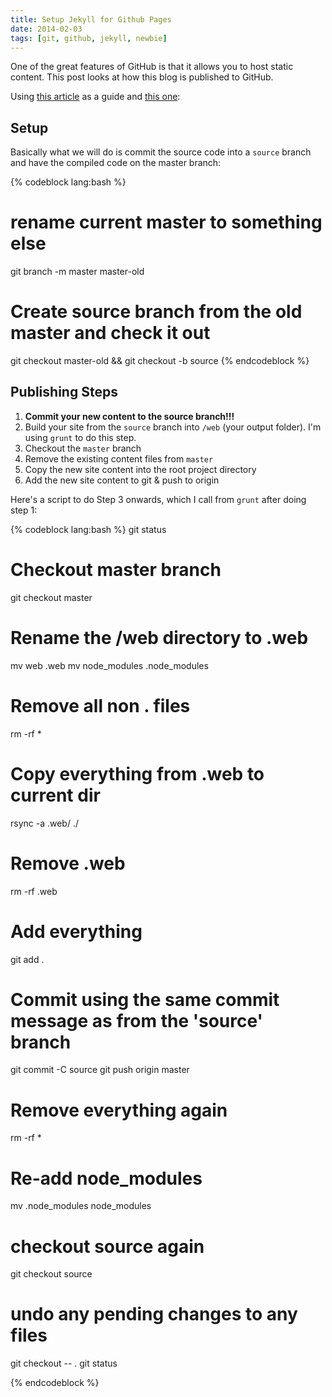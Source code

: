 ```yaml
---
title: Setup Jekyll for Github Pages
date: 2014-02-03
tags: [git, github, jekyll, newbie]
---
```

One of the great features of GitHub is that it allows you to host static content. This post looks at how this blog is published to GitHub.

<!-- more -->

Using [this article](http://davidensinger.com/2013/04/deploying-jekyll-to-github-pages/) as a guide and [this one](http://blog.coolaj86.com/articles/hosting-your-blog-on-github-pages.html):

## Setup
Basically what we will do is commit the source code into a `source` branch and have the compiled code on the master branch:

{% codeblock lang:bash  %}
# rename current master to something else
git branch -m master master-old
# Create source branch from the old master and check it out
git checkout master-old && git checkout -b source
{% endcodeblock %}

## Publishing Steps

1. **Commit your new content to the source branch!!!**
1. Build your site from the `source` branch into `/web` (your output folder). I'm using `grunt` to do this step.
1. Checkout the `master` branch
1. Remove the existing content files from `master`
1. Copy the new site content into the root project directory
1. Add the new site content to git & push to origin

Here's a script to do Step 3 onwards, which I call from `grunt` after doing step 1:

{% codeblock lang:bash  %}
git status

# Checkout master branch
git checkout master

# Rename the /web directory to .web
mv web .web
mv node_modules .node_modules
 
# Remove all non . files
rm -rf *

# Copy everything from .web to current dir
rsync -a .web/ ./
 
# Remove .web 
rm -rf .web

# Add everything
git add .

# Commit using the same commit message as from the 'source' branch
git commit -C source
git push origin master

# Remove everything again
rm -rf *

# Re-add node_modules
mv .node_modules node_modules

# checkout source again
git checkout source

# undo any pending changes to any files
git checkout -- .
git status

{% endcodeblock %}